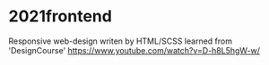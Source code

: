 # 2021frontend


Responsive web-design writen by HTML/SCSS learned from 'DesignCourse' https://www.youtube.com/watch?v=D-h8L5hgW-w/ 

